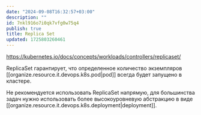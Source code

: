 ```yaml
---
date: "2024-09-08T16:32:57+03:00"
description: ""
id: 7nkl916o7i0qk7vfg0w75q4
publish: true
title: Replica Set
updated: 1725803260461
---
```


<https://kubernetes.io/docs/concepts/workloads/controllers/replicaset/>

ReplicaSet гарантирует, что определенное количество экземпляров [[organize.resource.it.devops.k8s.pod|pod]] всегда будет запущено в кластере.

Не рекомендуется использовать ReplicaSet напрямую, для большинства задач нужно использовать более высокоуровневую абстракцию в виде [[organize.resource.it.devops.k8s.deployment|deployment]]. 
